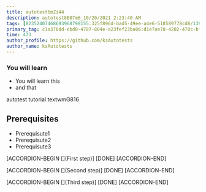 ```yaml
---
title: autotest6mZi44
description: autotest8B07m6_10/20/2021 2:23:40 AM
tags: [82352407468693968798155:325f896d-bad5-49ee-a4e6-518589778cd8/139269250608756787992873,197f4ec4-6c14-5b5e-9fb3-058e21403d41:tech/73554900100700000996,c1a376dd-ebd0-4787-804e-a23fef23ba06:4625ac99-30b5-4df6-a6c5-f840dd406e80/1bf8f1d5-d54a-41e0-b203-d94deae18a3c]
primary_tag: c1a376dd-ebd0-4787-804e-a23fef23ba06:d1e7ae78-4202-470c-bf32-eef58f395288/9fa7ee94-dd61-4dcb-bd6f-d6fce4c53cf5
time: 473
author_profile: https://github.com/ksAutotests
author_name: ksAutotests
---
```

### You will learn
- You will learn this
- and that

autotest tutorial textwmG816

## Prerequisites
- Prerequisute1
- Prerequisute2
- Prerequisute3

[ACCORDION-BEGIN [](First step)]
[DONE]
[ACCORDION-END]

[ACCORDION-BEGIN [](Second step)]
[DONE]
[ACCORDION-END]

[ACCORDION-BEGIN [](Third step)]
[DONE]
[ACCORDION-END]

